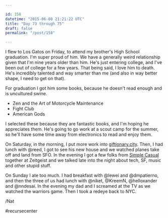 ```yaml
---

id: 158
datetime: "2015-06-08 21:21:22 UTC"
title: "Day 73 through 75"
draft: false
permalink: "/post/158"

---
```


I flew to Los Gatos on Friday, to attend my brother's High School graduation. I'm super proud of him. We have a generally weird relationship given that I'm nine years older than him. He's just entering college, and I've been out of college for a few years. That being said, I love him to death. He's incredibly talented and way smarter than me (and also in way better shape, I need to get on that).

For graduation I got him some books, because he doesn't read enough and is uncultured swine.

 - Zen and the Art of Motorcycle Maintenance
 - Fight Club
 - American Gods

I selected these because they are fantastic books, and I'm hoping he appreciates them. He's going to go work at a scout camp for the summer, so he'll have some time away from electronics to read and enjoy them.

On Saturday, in the morning, I put more work into [giftionary.city](https://web.archive.org/web/20240618083453/https://www.giftionary.city/). Then, I had lunch with @reed, I got to see his new house and we watched planes take off and land from SFO. In the evening I got a few folks from [Simple Casual](https://simplecasual.com/) together at Zeitgeist and we talked late into the night about tech, SF, music and other stupid stuff.

On Sunday I ate too much. I had breakfast with @lewei and @dmpatierno, and then the three of us had lunch with @niket, @KreemN, @helloxander and @nndesai. In the evening my dad and I screamed at the TV as we watched the warriors game. Then I took a redeye back to NYC.

/Nat

#recursecenter


